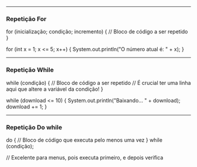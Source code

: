 ---------
### Repetição For

for (inicialização; condição; incremento) {
    // Bloco de código a ser repetido
}


for (int x = 1; x <= 5; x++) {
    System.out.println("O número atual é: " + x);
}

----------
### Repetição While

while (condição) {
    // Bloco de código a ser repetido
    // É crucial ter uma linha aqui que altere a variável da condição!
}


while (download <= 10) {
    System.out.println("Baixando... " + download);
    download += 1; 
}

-----------------
### Repetição Do while

do {
    // Bloco de código que executa pelo menos uma vez
} while (condição);

// Excelente para menus, pois executa primeiro, e depois verifica
